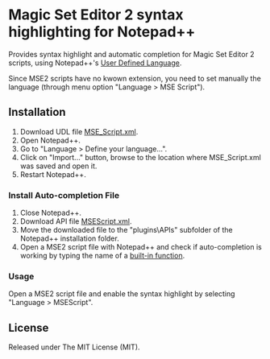 # Magic Set Editor 2 syntax highlighting for Notepad++
Provides syntax highlight and automatic completion for Magic Set Editor 2 scripts, using Notepad++'s [User Defined Language](http://udl20.weebly.com/).

Since MSE2 scripts have no kwown extension, you need to set manually the language (through menu option "Language > MSE Script").

## Installation
1. Download UDL file [MSE_Script.xml](https://raw.githubusercontent.com/raohmaru/msescript-notepad-udl/master/MSE_Script.xml).
2. Open Notepad++.
3. Go to "Language > Define your language...".
4. Click on "Import..." button, browse to the location where MSE_Script.xml was saved and open it.
5. Restart Notepad++.

### Install Auto-completion File
1. Close Notepad++.
2. Download API file [MSEScript.xml](https://raw.githubusercontent.com/raohmaru/msescript-notepad-udl/master/api/MSEScript.xml).
3. Move the downloaded file to the "plugins\APIs\" subfolder of the Notepad++ installation folder.
4. Open a MSE2 script file with Notepad++ and check if auto-completion is working by typing the name of a [built-in function](http://magicseteditor.sourceforge.net/doc/function).

### Usage
Open a MSE2 script file and enable the syntax highlight by selecting "Language > MSEScript".

## License
Released under The MIT License (MIT).
